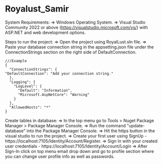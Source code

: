 # Royalust_Samir
 
System Requirements:
=> Windows Operating System.
=> Visual Studio Community 2022 or above (https://visualstudio.microsoft.com/vs/) with ASP.NET and web development options.

Steps to run the project:
=> Open the project using RoyalLust.sln file.
=> Paste your database connection string in the appsetting.json file under the ConnectionStrings section on the right side of DefaultConnection.

	///Example  
	{
	  "ConnectionStrings": {
	"DefaultConnection": "Add your connection string."
	  },
	  "Logging": {
	    "LogLevel": {
	      "Default": "Information",
	      "Microsoft.AspNetCore": "Warning"
	    }
	  },
	  "AllowedHosts": "*"
	}
 
Create tables in database: 
=> In the top menu go to Tools > Nuget Package Manager > Package Manager Console.
=> Run the command "update-database" into the Package Manager Console.
=> Hit the https button in the visual studio to run the project.
=> Create your first user using SignUp - https://localhost:7105/Identity/Account/Register.
=> Sign In with your created user credentials - https://localhost:7105/Identity/Account/Login
=> After Sign-In click on top menu email drop down and go to profile section where you can change user profile info as well as passwords.
